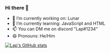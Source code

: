 ### Hi there 👋

- 🔭 I’m currently working on: Lunar
- 🌱 I’m currently learning: JavaScript and HTML
- 📫 You can DM me on discord "Lap#1234"
- 😄 Pronouns: He/Him

[![Lap's GitHub stats](https://github-readme-stats.vercel.app/api?username=ItsLap)](https://github.com/anuraghazra/github-readme-stats)
